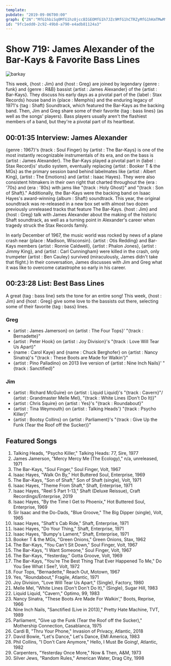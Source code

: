 ```yaml
---
template: 
pubdate: "2019-09-06T00:00"
graph: {"2N":"MfG1hbiSq0MfG1hz8jccBIGEOMfG1h7JZc9MfG1hCTRZyMfG1hKmTMwMfG1hMfG1hkWV0ZMfG1hPuwXEMfG1hiTMEeMfG1hh7pMiglLqQz8jccLf0jiz8jccaN9h5z8jcc7JZc9XQS2a","134":"3qzKUBLigE0ddmiBLigEFTtYmrghtRBMGAdFTtYmBMGAdrghtRUYUIWaf4F31DdUDUYUIWBJ4iLUYUIW6jrYFBA7Yo6jrYFp94wxBA7Yop94wxBEJT5BLAGoBIZM6BLAGo8SbIDBHs25BHs25n9YMh6QkGZFZ6uZFZ6uZcUUKW6QkGZcUUKW5HwcGJQ4li"}
id: "9fc1edd0-2c92-49b8-a790-e4adb81124a3"
---
```






# Show 719: James Alexander of the Bar-Kays & Favorite Bass Lines

![barkay](https://static.soundopinions.org/images/2019/barkays.jpg)

This week, {host : Jim} and {host : Greg} are joined by legendary {genre : funk} and {genre : R&B} bassist {artist : James Alexander} of the {artist : Bar-Kays}. They discuss his early days as a pivotal part of the {label : Stax Records} house band in {place : Memphis} and the enduring legacy of 1971's {tag : Shaft} Soundtrack, which featured the Bar-Kays as the backing band. Then, Jim and Greg share some of their favorite {tag : bass lines} (as well as the songs' players). Bass players usually aren't the flashiest members of a band, but they're a pivotal part of its heartbeat.



## 00:01:35 Interview: James Alexander

{genre : 1967}'s {track : Soul Finger} by {artist : The Bar-Kays} is one of the most instantly recognizable instrumentals of its era, and on the bass is {artist : James Alexander}. The Bar-Kays played a pivotal part in {label : Stax Record}s' studio system, eventually replacing {artist : Booker T & the MGs} as the primary session band behind labelmates like {artist : Albert King}, {artist : The Emotions} and {artist : Isaac Hayes}. They were also consistent hitmakers in their own right that charted throughout the {era : '70s} and {era : '80s} with jams like "{track : Holy Ghost}" and "{track : Son of Shaft}." Additionally, the Bar-Kays were the backing band on Isaac Hayes's award-winning {album : Shaft} soundtrack. This year, the original soundtrack was re-released in a new box set with almost two dozen previously unreleased tracks that feature The Bar-Kays. {host : Jim} and {host : Greg} talk with James Alexander about the making of the historic Shaft soundtrack, as well as a turning point in Alexander's career when tragedy struck the Stax Records family.

In early December of 1967, the music world was rocked by news of a plane crash near {place : Madison, Wisconsin}. {artist : Otis Redding} and Bar-Kays members {artist : Ronnie Caldwell}, {artist : Phalon Jones}, {artist : Jimmy King}, and {artist : Carl Cunningham} were killed in the crash, only trumpeter {artist : Ben Cauley} survived (miraculously, James didn't take that flight.) In their conversation, James discusses with Jim and Greg what it was like to overcome catastrophe so early in his career.



## 00:23:28 List: Best Bass Lines

A great {tag : bass line} sets the tone for an entire song! This week, {host : Jim} and {host : Greg} give some love to the bassists out there, selecting some of their favorite {tag : bass} lines.


### Greg

- {artist : James Jamerson} on {artist : The Four Tops}' "{track : Bernadette}"
- {artist : Peter Hook} on {artist : Joy Division}'s "{track : Love Will Tear Us Apart}"
- {name : Carol Kaye} and {name : Chuck Berghofer} on {artist : Nancy Sinatra}'s "{track : These Boots are Made for Walkin'}"
- {artist : Pino Palladino} on 2013 live version of {artist : Nine Inch Nails}' "{track : Sanctified}"


### Jim

- {artist : Richard McGuire} on {artist : Liquid Liquid}'s "{track : Cavern}"/ {artist : Grandmaster Melle Mel}, "{track : White Lines (Don't Do It)}"
- {artist : Chris Squire} on {artist : Yes}'s "{track : Roundabout}"
- {artist : Tina Weymouth} on {artist : Talking Heads'} "{track : Psycho Killer}"
- {artist : Bootsy Collins} on {artist : Parliament}'s "{track : Give Up the Funk (Tear the Roof off the Sucker)}"



## Featured Songs

1. Talking Heads, "Psycho Killer," Talking Heads: 77, Sire, 1977
2. James Jamerson, "Mercy Mercy Me (The Ecology)," n/a, unreleased, 1971
3. The Bar-Kays, "Soul Finger," Soul Finger, Volt, 1967
4. Isaac Hayes, "Walk On By," Hot Buttered Soul, Enterprise, 1969
5. The Bar-Kays, "Son of Shaft," Son of Shaft (single), Volt, 1971
6. Isaac Hayes, "Theme From Shaft," Shaft, Enterprise, 1971
7. Isaac Hayes, "Reel 5 Part 1-13," Shaft (Deluxe Reissue), Craft Recordings/Enterprise, 2019
8. Isaac Hayes, "By the Time I Get to Phoenix," Hot Buttered Soul, Enterprise, 1969
9. Sir Isaac and the Do-Dads, "Blue Groove," The Big Dipper (single), Volt, 1965
10. Isaac Hayes, "Shaft's Cab Ride," Shaft, Enterprise, 1971
11. Isaac Hayes, "Do Your Thing," Shaft, Enterprise, 1971
12. Isaac Hayes, "Bumpy's Lament," Shaft, Enterprise, 1971
13. Booker T & the MGs, "Green Onions," Green Onions, Stax, 1962
14. The Bar-Kays, "You Can't Sit Down," Soul Finger, Volt, 1967
15. The Bar-Kays, "I Want Someone," Soul Finger, Volt, 1967
16. The Bar-Kays, "Yesterday," Gotta Groove, Volt, 1969
17. The Bar-Kays, "You're The Best Thing That Ever Happened To Me," Do You See What I See?, Volt, 1972
18. Four Tops, "Bernadette," Reach Out, Motown, 1967
19. Yes, "Roundabout," Fragile, Atlantic, 1971
20. Joy Division, "Love Will Tear Us Apart," (Single), Factory, 1980
21. Melle Mel, "White Lines (Don't Don't Do It)," (Single), Sugar Hill, 1983
22. Liquid Liquid, "Cavern," Optimo, 99, 1983
23. Nancy Sinatra, "These Boots Are Made For Walkin'," Boots, Reprise, 1966
24. Nine Inch Nails, "Sanctified (Live in 2013)," Pretty Hate Machine, TVT, 1989
25. Parliament, "Give up the Funk (Tear the Roof off the Sucker)," Mothership Connection, Casablanca, 1975
26. Cardi B, "Thru Your Phone," Invasion of Privacy, Atlantic, 2018
27. David Bowie, "Let's Dance," Let's Dance, EMI America, 1983
28. Phil Collins, "I Don't Care Anymore," Hello, I Must Be Going!, Atlantic, 1982
29. Carpenters, "Yesterday Once More," Now & Then, A&M, 1973
30. Silver Jews, "Random Rules," American Water, Drag City, 1998